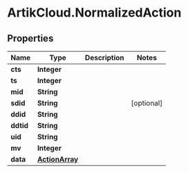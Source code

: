 # ArtikCloud.NormalizedAction

## Properties
Name | Type | Description | Notes
------------ | ------------- | ------------- | -------------
**cts** | **Integer** |  | 
**ts** | **Integer** |  | 
**mid** | **String** |  | 
**sdid** | **String** |  | [optional] 
**ddid** | **String** |  | 
**ddtid** | **String** |  | 
**uid** | **String** |  | 
**mv** | **Integer** |  | 
**data** | [**ActionArray**](ActionArray.md) |  | 


